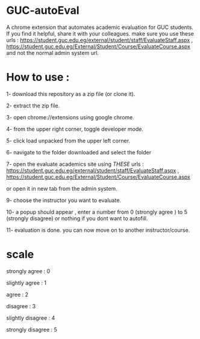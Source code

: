 # GUC-autoEval
A chrome extension that automates academic evaluation for GUC students.  If you find it helpful, share it with your colleagues.
make sure you use these urls : https://student.guc.edu.eg/external/student/staff/EvaluateStaff.aspx     , https://student.guc.edu.eg/External/Student/Course/EvaluateCourse.aspx
and not the normal admin system url. 


# How to use :  

1- download this repository as a zip file (or clone it).    

2- extract the zip file. 

3- open chrome://extensions using google chrome. 

4- from the upper right corner, toggle developer mode. 

5- click load unpacked from the upper left corner. 

6- navigate to the folder downloaded and select the folder   

7- open the evaluate academics site using *THESE* urls : https://student.guc.edu.eg/external/student/staff/EvaluateStaff.aspx , https://student.guc.edu.eg/External/Student/Course/EvaluateCourse.aspx   

or open it in new tab from the admin system. 

9- choose the instructor you want to evaluate.  

10- a popup should appear , enter a number from 0 (strongly agree ) to 5 (strongly disagree) or nothing if you dont want to autofill.  

11- evaluation is done. you can now move on to another instructor/course.  



# scale  

strongly agree : 0  

slightly agree : 1  

agree : 2  

disagree : 3  

slightly disagree : 4  

strongly disagree : 5

